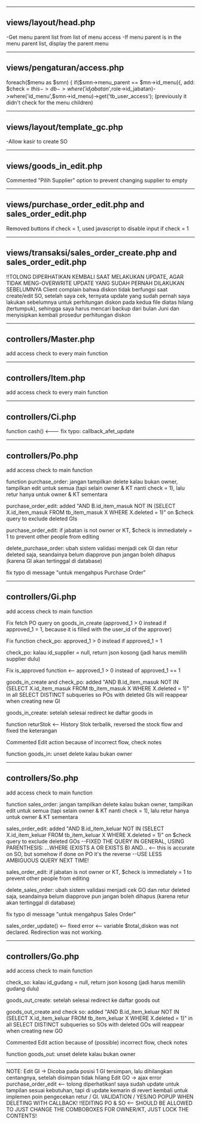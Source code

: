 ----------------------
views/layout/head.php
----------------------
-Get menu parent list from list of menu access
-If menu parent is in the menu parent list, display the parent menu

---------------------------
views/pengaturan/access.php
---------------------------
foreach($menu as $smn) { 
	if($smn->menu_parent == $mn->id_menu){, add:
$check = $this->db->where('id_jabatan',$role->id_jabatan)->where('id_menu',$smn->id_menu)->get('tb_user_access');
(previously it didn't check for the menu children)


----------------------
views/layout/template_gc.php
----------------------
-Allow kasir to create SO


------
views/goods_in_edit.php
------
Commented "Pilih Supplier" option to prevent changing supplier to empty

----
views/purchase_order_edit.php and sales_order_edit.php
----
Removed buttons if check = 1, used javascript to disable input if check = 1


----
views/transaksi/sales_order_create.php and sales_order_edit.php
----
!!TOLONG DIPERHATIKAN KEMBALI SAAT MELAKUKAN UPDATE, AGAR TIDAK MENG-OVERWRITE UPDATE YANG SUDAH PERNAH DILAKUKAN SEBELUMNYA
Client complain bahwa diskon tidak berfungsi saat create/edit SO, setelah saya cek, ternyata update yang sudah pernah saya lakukan sebelumnya
untuk perhitungan diskon pada kedua file diatas hilang (tertumpuk), sehingga saya harus mencari backup dari bulan Juni dan menyisipkan kembali
prosedur perhitungan diskon

-----------
controllers/Master.php
-----------
add access check to every main function

-----------
controllers/Item.php
-----------
add access check to every main function

------------
controllers/Ci.php
------------
function cash() <--- fix typo: callback_afet_update

-----------
controllers/Po.php
-----------
add access check to main function

function purchase_order: jangan tampilkan delete kalau bukan owner, tampilkan edit untuk semua (tapi selain owner & KT nanti check = 1), lalu retur hanya untuk owner & KT sementara

purchase_order_edit: added "AND B.id_item_masuk NOT IN (SELECT X.id_item_masuk FROM tb_item_masuk X WHERE X.deleted = 1)" on $check query to exclude deleted GIs

purchase_order_edit: if jabatan is not owner or KT, $check is immediately = 1 to prevent other people from editing

delete_purchase_order: ubah sistem validasi menjadi cek GI dan retur deleted saja, seandainya belum diapprove pun jangan boleh dihapus (karena GI akan tertinggal di database)

fix typo di message "untuk mengahpus Purchase Order"

-----------
controllers/Gi.php
-----------
add access check to main function

Fix fetch PO query on goods_in_create (approved_1 > 0 instead if approved_1 = 1, because it is filled with the user_id of the approver)

Fix function check_po: approved_1 > 0 instead if approved_1 = 1

check_po: kalau id_supplier = null, return json kosong (jadi harus memilih supplier dulu)

Fix is_approved function <-- approved_1 > 0 instead of approved_1 == 1

goods_in_create and check_po: added "AND B.id_item_masuk NOT IN (SELECT X.id_item_masuk FROM tb_item_masuk X WHERE X.deleted = 1)" in all SELECT DISTINCT subqueries so POs with deleted GIs will reappear when creating new GI

goods_in_create: setelah selesai redirect ke daftar goods in

function returStok <-- History Stok terbalik, reversed the stock flow and fixed the keterangan

Commented Edit action because of incorrect flow, check notes

function goods_in: unset delete kalau bukan owner

-----------
controllers/So.php
-----------
add access check to main function

function sales_order: jangan tampilkan delete kalau bukan owner, tampilkan edit untuk semua (tapi selain owner & KT nanti check = 1), lalu retur hanya untuk owner & KT sementara

sales_order_edit: added "AND B.id_item_keluar NOT IN (SELECT X.id_item_keluar FROM tb_item_keluar X WHERE X.deleted = 1)" on $check query to exclude deleted GOs
--FIXED THE QUERY IN GENERAL, USING PARENTHESIS: ...WHERE (EXISTS A OR EXISTS B) AND... <-- this is accurate on SO, but somehow if done on PO it's the reverse
--USE LESS AMBIGUOUS QUERY NEXT TIME!

sales_order_edit: if jabatan is not owner or KT, $check is immediately = 1 to prevent other people from editing

delete_sales_order: ubah sistem validasi menjadi cek GO dan retur deleted saja, seandainya belum diapprove pun jangan boleh dihapus (karena retur akan tertinggal di database)

fix typo di message "untuk mengahpus Sales Order"

sales_order_update() <-- fixed error <-- variable $total_diskon was not declared. Redirection was not working.

-----------
controllers/Go.php
-----------
add access check to main function

check_so: kalau id_gudang = null, return json kosong (jadi harus memilih gudang dulu)

goods_out_create: setelah selesai redirect ke daftar goods out

goods_out_create and check so: added "AND B.id_item_keluar NOT IN (SELECT X.id_item_keluar FROM tb_item_keluar X WHERE X.deleted = 1)" in all SELECT DISTINCT subqueries so SOs with deleted GOs will reappear when creating new GO

Commented Edit action because of (possible) incorrect flow, check notes

function goods_out: unset delete kalau bukan owner

---------

NOTE:
Edit GI -> Dicoba pada posisi 1 GI tersimpan, lalu dihilangkan centangnya, setelah disimpan tidak hilang
Edit GO -> ajax error
purchase_order_edit <-- tolong diperhatikan! saya sudah update untuk tampilan sesuai kebutuhan, tapi di update kemarin di revert kembali untuk implemen poin pengecekan retur / GI.
VALIDATION / YES/NO POPUP WHEN DELETING WITH CALLBACK!
!!EDITING PO & SO <-- SHOULD BE ALLOWED TO JUST CHANGE THE COMBOBOXES FOR OWNER/KT, JUST LOCK THE CONTENTS!